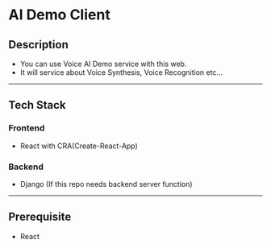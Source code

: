 # AI Demo Client

## Description

- You can use Voice AI Demo service with this web.
- It will service about Voice Synthesis, Voice Recognition etc...

---

## Tech Stack

### Frontend

- React with CRA(Create-React-App)


### Backend

- Django (If this repo needs backend server function)


---

## Prerequisite

- React
